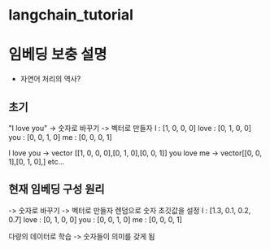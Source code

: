 # langchain_tutorial

# 임베딩 보충 설명
- 자연어 처리의 역사?
## 초기
"I love you"
-> 숫자로 바꾸기 -> 벡터로 만들자
I : [1, 0, 0, 0]
love : [0, 1, 0, 0]
you : [0, 0, 1, 0]
me : [0, 0, 0, 1]

I love you -> vector [[1, 0, 0, 0],[0, 1, 0],[0, 0, 1]]
you love me -> vector[[0, 0, 1],[0, 1, 0],] etc...

## 현재 임베딩 구성 원리
-> 숫자로 바꾸기 -> 벡터로 만들자
렌덤으로 숫자 초깃값을 설정
I : [1.3, 0.1, 0.2, 0.7]
love : [0, 1, 0, 0]
you : [0, 0, 1, 0]
me : [0, 0, 0, 1]

다량의 데이터로 학습 -> 숫자들이 의미를 갖게 됨
